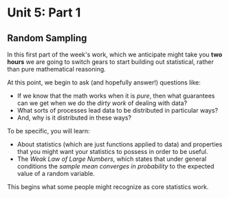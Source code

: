 # Unit 5: Part 1 

## Random Sampling

In this first part of the week's work, which we anticipate might take you **two hours** we are going to switch gears to start building out statistical, rather than pure mathematical reasoning. 

At this point, we begin to ask (and hopefully answer!) questions like: 

- If we know that the math works when it is *pure*, then what guarantees can we get when we do the *dirty work* of dealing with data? 
- What sorts of processes lead data to be distributed in particular ways? 
- And, why is it distributed in these ways? 

To be specific, you will learn: 

- About statistics (which are just functions applied to data) and properties that you might want your statistics to possess in order to be useful. 
- The *Weak Law of Large Numbers*, which states that under general conditions the *sample mean* *converges in probability* to the expected value of a random variable. 

This begins what some people might recognize as core statistics work.
